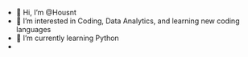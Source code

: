 - 👋 Hi, I’m @Housnt
- 👀 I’m interested in Coding, Data Analytics, and learning new coding languages
- 🌱 I’m currently learning Python
- 
